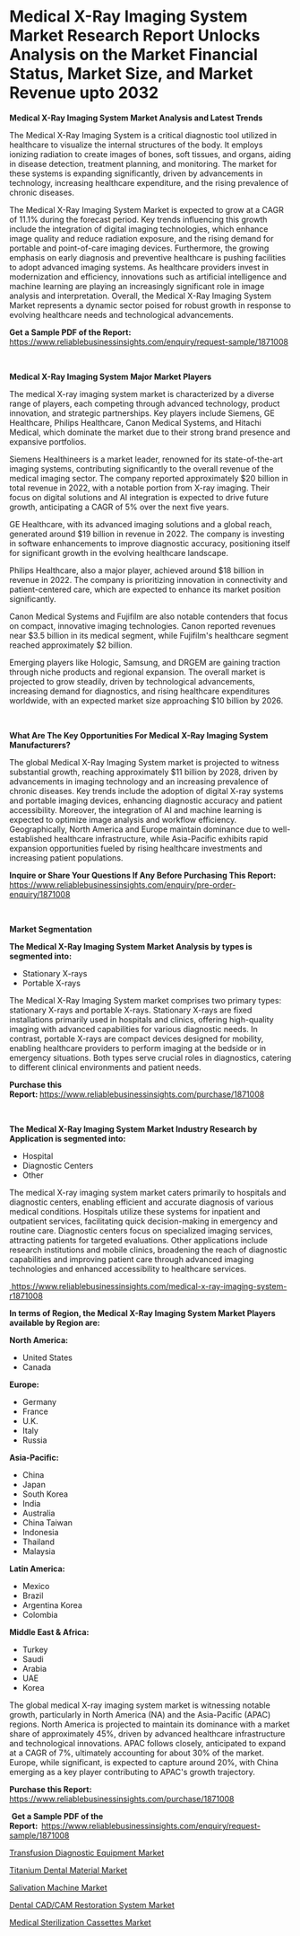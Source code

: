<p><h1>Medical X-Ray Imaging System Market Research Report Unlocks Analysis on the Market Financial Status, Market Size, and Market Revenue upto 2032</h1></p><p><strong>Medical X-Ray Imaging System Market Analysis and Latest Trends</strong></p>
<p><p>The Medical X-Ray Imaging System is a critical diagnostic tool utilized in healthcare to visualize the internal structures of the body. It employs ionizing radiation to create images of bones, soft tissues, and organs, aiding in disease detection, treatment planning, and monitoring. The market for these systems is expanding significantly, driven by advancements in technology, increasing healthcare expenditure, and the rising prevalence of chronic diseases. </p><p>The Medical X-Ray Imaging System Market is expected to grow at a CAGR of 11.1% during the forecast period. Key trends influencing this growth include the integration of digital imaging technologies, which enhance image quality and reduce radiation exposure, and the rising demand for portable and point-of-care imaging devices. Furthermore, the growing emphasis on early diagnosis and preventive healthcare is pushing facilities to adopt advanced imaging systems. As healthcare providers invest in modernization and efficiency, innovations such as artificial intelligence and machine learning are playing an increasingly significant role in image analysis and interpretation. Overall, the Medical X-Ray Imaging System Market represents a dynamic sector poised for robust growth in response to evolving healthcare needs and technological advancements.</p></p>
<p><strong>Get a Sample PDF of the Report:&nbsp;</strong> <a href="https://www.reliablebusinessinsights.com/enquiry/request-sample/1871008?utm_campaign=60&utm_medium=2&utm_source=Github&utm_content=ia&utm_term=05032025&utm_id=medical-x-ray-imaging-system">https://www.reliablebusinessinsights.com/enquiry/request-sample/1871008</a></p>
<p>&nbsp;</p>
<p><strong>Medical X-Ray Imaging System Major Market Players</strong></p>
<p><p>The medical X-ray imaging system market is characterized by a diverse range of players, each competing through advanced technology, product innovation, and strategic partnerships. Key players include Siemens, GE Healthcare, Philips Healthcare, Canon Medical Systems, and Hitachi Medical, which dominate the market due to their strong brand presence and expansive portfolios.</p><p>Siemens Healthineers is a market leader, renowned for its state-of-the-art imaging systems, contributing significantly to the overall revenue of the medical imaging sector. The company reported approximately $20 billion in total revenue in 2022, with a notable portion from X-ray imaging. Their focus on digital solutions and AI integration is expected to drive future growth, anticipating a CAGR of 5% over the next five years.</p><p>GE Healthcare, with its advanced imaging solutions and a global reach, generated around $19 billion in revenue in 2022. The company is investing in software enhancements to improve diagnostic accuracy, positioning itself for significant growth in the evolving healthcare landscape.</p><p>Philips Healthcare, also a major player, achieved around $18 billion in revenue in 2022. The company is prioritizing innovation in connectivity and patient-centered care, which are expected to enhance its market position significantly.</p><p>Canon Medical Systems and Fujifilm are also notable contenders that focus on compact, innovative imaging technologies. Canon reported revenues near $3.5 billion in its medical segment, while Fujifilm's healthcare segment reached approximately $2 billion.</p><p>Emerging players like Hologic, Samsung, and DRGEM are gaining traction through niche products and regional expansion. The overall market is projected to grow steadily, driven by technological advancements, increasing demand for diagnostics, and rising healthcare expenditures worldwide, with an expected market size approaching $10 billion by 2026.</p></p>
<p>&nbsp;</p>
<p><strong>What Are The Key Opportunities For Medical X-Ray Imaging System Manufacturers?</strong></p>
<p><p>The global Medical X-Ray Imaging System market is projected to witness substantial growth, reaching approximately $11 billion by 2028, driven by advancements in imaging technology and an increasing prevalence of chronic diseases. Key trends include the adoption of digital X-ray systems and portable imaging devices, enhancing diagnostic accuracy and patient accessibility. Moreover, the integration of AI and machine learning is expected to optimize image analysis and workflow efficiency. Geographically, North America and Europe maintain dominance due to well-established healthcare infrastructure, while Asia-Pacific exhibits rapid expansion opportunities fueled by rising healthcare investments and increasing patient populations.</p></p>
<p><strong>Inquire or Share Your Questions If Any Before Purchasing This Report:</strong> <a href="https://www.reliablebusinessinsights.com/enquiry/pre-order-enquiry/1871008?utm_campaign=60&utm_medium=2&utm_source=Github&utm_content=ia&utm_term=05032025&utm_id=medical-x-ray-imaging-system">https://www.reliablebusinessinsights.com/enquiry/pre-order-enquiry/1871008</a></p>
<p>&nbsp;</p>
<p><strong>Market Segmentation</strong></p>
<p><strong>The Medical X-Ray Imaging System Market Analysis by types is segmented into:</strong></p>
<p><ul><li>Stationary X-rays</li><li>Portable X-rays</li></ul></p>
<p><p>The Medical X-Ray Imaging System market comprises two primary types: stationary X-rays and portable X-rays. Stationary X-rays are fixed installations primarily used in hospitals and clinics, offering high-quality imaging with advanced capabilities for various diagnostic needs. In contrast, portable X-rays are compact devices designed for mobility, enabling healthcare providers to perform imaging at the bedside or in emergency situations. Both types serve crucial roles in diagnostics, catering to different clinical environments and patient needs.</p></p>
<p><strong>Purchase this Report:&nbsp;</strong><a href="https://www.reliablebusinessinsights.com/purchase/1871008?utm_campaign=60&utm_medium=2&utm_source=Github&utm_content=ia&utm_term=05032025&utm_id=medical-x-ray-imaging-system">https://www.reliablebusinessinsights.com/purchase/1871008</a></p>
<p>&nbsp;</p>
<p><strong>The Medical X-Ray Imaging System Market Industry Research by Application is segmented into:</strong></p>
<p><ul><li>Hospital</li><li>Diagnostic Centers</li><li>Other</li></ul></p>
<p><p>The medical X-ray imaging system market caters primarily to hospitals and diagnostic centers, enabling efficient and accurate diagnosis of various medical conditions. Hospitals utilize these systems for inpatient and outpatient services, facilitating quick decision-making in emergency and routine care. Diagnostic centers focus on specialized imaging services, attracting patients for targeted evaluations. Other applications include research institutions and mobile clinics, broadening the reach of diagnostic capabilities and improving patient care through advanced imaging technologies and enhanced accessibility to healthcare services.</p></p>
<p><a href="https://www.reliablebusinessinsights.com/medical-x-ray-imaging-system-r1871008?utm_campaign=60&utm_medium=2&utm_source=Github&utm_content=ia&utm_term=05032025&utm_id=medical-x-ray-imaging-system">&nbsp;https://www.reliablebusinessinsights.com/medical-x-ray-imaging-system-r1871008</a></p>
<p><strong>In terms of Region, the Medical X-Ray Imaging System Market Players available by Region are:</strong></p>
<p>
    <p> <strong> North America: </strong>
        <ul>
            <li>United States</li>
            <li>Canada</li>
        </ul>
        </p> 
    <p> <strong> Europe: </strong>
        <ul>
            <li>Germany</li>
            <li>France</li>
            <li>U.K.</li>
            <li>Italy</li>
            <li>Russia</li>
        </ul>
        </p> 
    <p> <strong> Asia-Pacific: </strong>
        <ul>
            <li>China</li>
            <li>Japan</li>
            <li>South Korea</li>
            <li>India</li>
            <li>Australia</li>
            <li>China Taiwan</li>
            <li>Indonesia</li>
            <li>Thailand</li>
            <li>Malaysia</li>
        </ul>
        </p> 
    <p> <strong> Latin America: </strong>
        <ul>
            <li>Mexico</li>
            <li>Brazil</li>
            <li>Argentina Korea</li>
            <li>Colombia</li>
        </ul>
        </p> 
    <p> <strong> Middle East & Africa: </strong>
        <ul>
            <li>Turkey</li>
            <li>Saudi</li>
            <li>Arabia</li>
            <li>UAE</li>
            <li>Korea</li>
        </ul>
    </p>
    </p>
<p><p>The global medical X-ray imaging system market is witnessing notable growth, particularly in North America (NA) and the Asia-Pacific (APAC) regions. North America is projected to maintain its dominance with a market share of approximately 45%, driven by advanced healthcare infrastructure and technological innovations. APAC follows closely, anticipated to expand at a CAGR of 7%, ultimately accounting for about 30% of the market. Europe, while significant, is expected to capture around 20%, with China emerging as a key player contributing to APAC's growth trajectory.</p></p>
<p><strong>Purchase this Report: </strong><a href="https://www.reliablebusinessinsights.com/purchase/1871008?utm_campaign=60&utm_medium=2&utm_source=Github&utm_content=ia&utm_term=05032025&utm_id=medical-x-ray-imaging-system">https://www.reliablebusinessinsights.com/purchase/1871008</a></p>
<p>&nbsp;<strong>Get a Sample PDF of the Report:&nbsp;&nbsp;</strong><a href="https://www.reliablebusinessinsights.com/enquiry/request-sample/1871008?utm_campaign=60&utm_medium=2&utm_source=Github&utm_content=ia&utm_term=05032025&utm_id=medical-x-ray-imaging-system">https://www.reliablebusinessinsights.com/enquiry/request-sample/1871008</a></p>
<p><strong></strong></p>
<p><p><a href="https://github.com/direepittr/Market-Research-Report-List-1/blob/main/transfusion-diagnostic-equipment-market.md?utm_campaign=60&utm_medium=2&utm_source=Github&utm_content=ia&utm_term=05032025&utm_id=medical-x-ray-imaging-system">Transfusion Diagnostic Equipment Market</a></p><p><a href="https://github.com/quiraytaibat/Market-Research-Report-List-1/blob/main/titanium-dental-material-market.md?utm_campaign=60&utm_medium=2&utm_source=Github&utm_content=ia&utm_term=05032025&utm_id=medical-x-ray-imaging-system">Titanium Dental Material Market</a></p><p><a href="https://github.com/houltngake/Market-Research-Report-List-1/blob/main/salivation-machine-market.md?utm_campaign=60&utm_medium=2&utm_source=Github&utm_content=ia&utm_term=05032025&utm_id=medical-x-ray-imaging-system">Salivation Machine Market</a></p><p><a href="https://github.com/pllahoithana9/Market-Research-Report-List-1/blob/main/dental-cadcam-restoration-system-market.md?utm_campaign=60&utm_medium=2&utm_source=Github&utm_content=ia&utm_term=05032025&utm_id=medical-x-ray-imaging-system">Dental CAD/CAM Restoration System Market</a></p><p><a href="https://github.com/lenjakam/Market-Research-Report-List-1/blob/main/medical-sterilization-cassettes-market.md?utm_campaign=60&utm_medium=2&utm_source=Github&utm_content=ia&utm_term=05032025&utm_id=medical-x-ray-imaging-system">Medical Sterilization Cassettes Market</a></p></p>